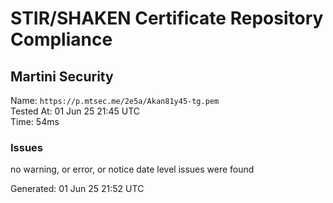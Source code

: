 # STIR/SHAKEN Certificate Repository Compliance

## Martini Security

Name: `https://p.mtsec.me/2e5a/Akan81y45-tg.pem`\
Tested At: 01 Jun 25 21:45 UTC\
Time: 54ms

### Issues

no warning, or error, or notice date level issues were found

Generated: 01 Jun 25 21:52 UTC
